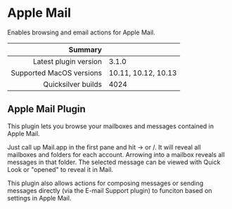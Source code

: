 # Apple Mail

Enables browsing and email actions for Apple Mail.

 Summary                  | &nbsp; 
-------------------------:|:--------------------
 Latest plugin version    | 3.1.0
 Supported MacOS versions | 10.11, 10.12, 10.13
 Quicksilver builds       | 4024


## Apple Mail Plugin

This plugin lets you browse your mailboxes and messages contained in Apple
Mail.

Just call up Mail.app in the first pane and hit → or /. It will reveal all
mailboxes and folders for each account. Arrowing into a mailbox reveals all
messages in that folder. The selected message can be viewed with Quick Look or
"opened" to reveal it in Mail.

This plugin also allows actions for composing messages or sending messages
directly (via the E-mail Support plugin) to funciton based on settings in
Apple Mail.